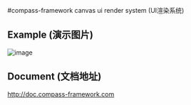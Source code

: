 #compass-framework canvas ui render system (UI渲染系统)

## Example (演示图片)
![image](https://github.com/jerry-TangHao/compass-framework-application/assets/22467037/7f60d57a-7842-4acb-b9b8-57d334ea73ed)

## Document (文档地址)
http://doc.compass-framework.com
